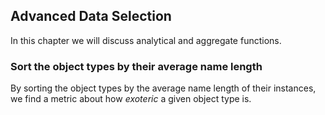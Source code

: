 ## Advanced Data Selection

In this chapter we will discuss analytical and aggregate functions.

### Sort the object types by their average name length

By sorting the object types by the average name length of their instances, we find a metric about how *exoteric* a given object type is.

[embedmd]:# (sql/sort-object-types-by-avg-name-length.sql)


<!-- vim: set fenc=utf-8 spell spl=en ts=4 sw=4 et filetype=markdown : -->
